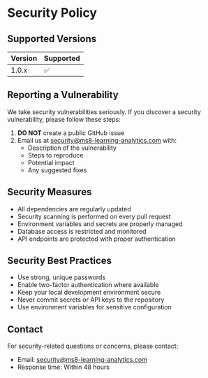 # Security Policy

## Supported Versions

| Version | Supported          |
| ------- | ------------------ |
| 1.0.x   | :white_check_mark: |

## Reporting a Vulnerability

We take security vulnerabilities seriously. If you discover a security vulnerability, please follow these steps:

1. **DO NOT** create a public GitHub issue
2. Email us at security@ms8-learning-analytics.com with:
   - Description of the vulnerability
   - Steps to reproduce
   - Potential impact
   - Any suggested fixes

## Security Measures

- All dependencies are regularly updated
- Security scanning is performed on every pull request
- Environment variables and secrets are properly managed
- Database access is restricted and monitored
- API endpoints are protected with proper authentication

## Security Best Practices

- Use strong, unique passwords
- Enable two-factor authentication where available
- Keep your local development environment secure
- Never commit secrets or API keys to the repository
- Use environment variables for sensitive configuration

## Contact

For security-related questions or concerns, please contact:
- Email: security@ms8-learning-analytics.com
- Response time: Within 48 hours
